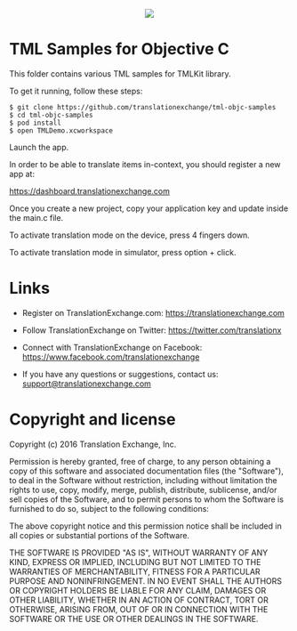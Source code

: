 <p align="center">
  <img src="https://avatars0.githubusercontent.com/u/1316274?v=3&s=200">
</p>

TML Samples for Objective C
===

This folder contains various TML samples for TMLKit library.

To get it running, follow these steps:

    $ git clone https://github.com/translationexchange/tml-objc-samples
    $ cd tml-objc-samples
    $ pod install
    $ open TMLDemo.xcworkspace

Launch the app. 

In order to be able to translate items in-context, you should register a new app at:

https://dashboard.translationexchange.com

Once you create a new project, copy your application key and update inside the main.c file.

To activate translation mode on the device, press 4 fingers down.

To activate translation mode in simulator, press option + click.



Links
==================

* Register on TranslationExchange.com: https://translationexchange.com

* Follow TranslationExchange on Twitter: https://twitter.com/translationx

* Connect with TranslationExchange on Facebook: https://www.facebook.com/translationexchange

* If you have any questions or suggestions, contact us: support@translationexchange.com


Copyright and license
==================

Copyright (c) 2016 Translation Exchange, Inc.

Permission is hereby granted, free of charge, to any person obtaining
a copy of this software and associated documentation files (the
"Software"), to deal in the Software without restriction, including
without limitation the rights to use, copy, modify, merge, publish,
distribute, sublicense, and/or sell copies of the Software, and to
permit persons to whom the Software is furnished to do so, subject to
the following conditions:

The above copyright notice and this permission notice shall be
included in all copies or substantial portions of the Software.

THE SOFTWARE IS PROVIDED "AS IS", WITHOUT WARRANTY OF ANY KIND,
EXPRESS OR IMPLIED, INCLUDING BUT NOT LIMITED TO THE WARRANTIES OF
MERCHANTABILITY, FITNESS FOR A PARTICULAR PURPOSE AND
NONINFRINGEMENT. IN NO EVENT SHALL THE AUTHORS OR COPYRIGHT HOLDERS BE
LIABLE FOR ANY CLAIM, DAMAGES OR OTHER LIABILITY, WHETHER IN AN ACTION
OF CONTRACT, TORT OR OTHERWISE, ARISING FROM, OUT OF OR IN CONNECTION
WITH THE SOFTWARE OR THE USE OR OTHER DEALINGS IN THE SOFTWARE.
